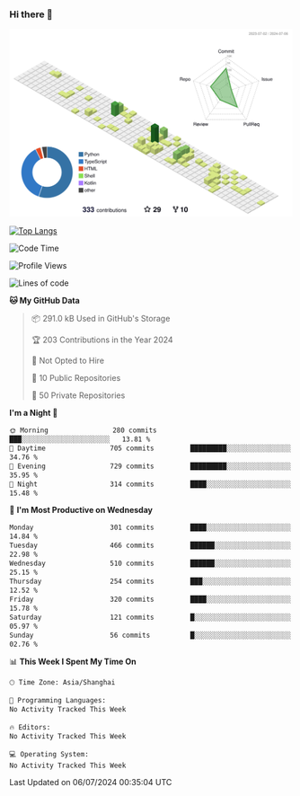 ### Hi there 👋

![](./profile-3d-contrib/profile-green-animate.svg)

 

[![Top Langs](https://github-readme-stats.vercel.app/api/top-langs/?username=fly2tomato)](https://github.com/anuraghazra/github-readme-stats)


 

<!--START_SECTION:waka-->
![Code Time](http://img.shields.io/badge/Code%20Time-5%20hrs%2042%20mins-blue)

![Profile Views](http://img.shields.io/badge/Profile%20Views-0-blue)

![Lines of code](https://img.shields.io/badge/From%20Hello%20World%20I%27ve%20Written-521.9%20thousand%20lines%20of%20code-blue)

**🐱 My GitHub Data** 

> 📦 291.0 kB Used in GitHub's Storage 
 > 
> 🏆 203 Contributions in the Year 2024
 > 
> 🚫 Not Opted to Hire
 > 
> 📜 10 Public Repositories 
 > 
> 🔑 50 Private Repositories 
 > 
**I'm a Night 🦉** 

```text
🌞 Morning                280 commits         ███░░░░░░░░░░░░░░░░░░░░░░   13.81 % 
🌆 Daytime                705 commits         █████████░░░░░░░░░░░░░░░░   34.76 % 
🌃 Evening                729 commits         █████████░░░░░░░░░░░░░░░░   35.95 % 
🌙 Night                  314 commits         ████░░░░░░░░░░░░░░░░░░░░░   15.48 % 
```
📅 **I'm Most Productive on Wednesday** 

```text
Monday                   301 commits         ████░░░░░░░░░░░░░░░░░░░░░   14.84 % 
Tuesday                  466 commits         ██████░░░░░░░░░░░░░░░░░░░   22.98 % 
Wednesday                510 commits         ██████░░░░░░░░░░░░░░░░░░░   25.15 % 
Thursday                 254 commits         ███░░░░░░░░░░░░░░░░░░░░░░   12.52 % 
Friday                   320 commits         ████░░░░░░░░░░░░░░░░░░░░░   15.78 % 
Saturday                 121 commits         █░░░░░░░░░░░░░░░░░░░░░░░░   05.97 % 
Sunday                   56 commits          █░░░░░░░░░░░░░░░░░░░░░░░░   02.76 % 
```


📊 **This Week I Spent My Time On** 

```text
🕑︎ Time Zone: Asia/Shanghai

💬 Programming Languages: 
No Activity Tracked This Week

🔥 Editors: 
No Activity Tracked This Week

💻 Operating System: 
No Activity Tracked This Week
```


 Last Updated on 06/07/2024 00:35:04 UTC
<!--END_SECTION:waka-->
